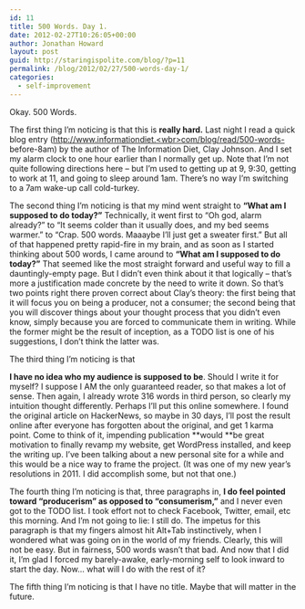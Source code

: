 ```yaml
---
id: 11
title: 500 Words. Day 1.
date: 2012-02-27T10:26:05+00:00
author: Jonathan Howard
layout: post
guid: http://staringispolite.com/blog/?p=11
permalink: /blog/2012/02/27/500-words-day-1/
categories:
  - self-improvement
---
```

Okay. 500 Words.

The first thing I’m noticing is that this is **really hard.** Last night I read a quick blog entry (<a href="http://www.informationdiet.com/blog/read/500-words-before-8am" target="_blank">http://www.informationdiet.<wbr>com/blog/read/500-words-<wbr>before-8am</wbr></wbr></a>) by the author of The Information Diet, Clay Johnson. And I set my alarm clock to one hour earlier than I normally get up. Note that I’m not quite following directions here – but I’m used to getting up at 9, 9:30, getting to work at 11, and going to sleep around 1am. There’s no way I’m switching to a 7am wake-up call cold-turkey.

The second thing I’m noticing is that my mind went straight to **“What am I supposed to do today?”** Technically, it went first to “Oh god, alarm already?” to “It seems colder than it usually does, and my bed seems warmer.” to “Crap. 500 words. Maaaybe I’ll just get a sweater first.” But all of that happened pretty rapid-fire in my brain, and as soon as I started thinking about 500 words, I came around to **“What am I supposed to do today?”** That seemed like the most straight forward and useful way to fill a dauntingly-empty page. But I didn’t even think about it that logically – that’s more a justification made concrete by the need to write it down. So that’s two points right there proven correct about Clay’s theory: the first being that it will focus you on being a producer, not a consumer; the second being that you will discover things about your thought process that you didn’t even know, simply because you are forced to communicate them in writing. While the former might be the result of inception, as a TODO list is one of his suggestions, I don’t think the latter was.

<!--more-->The third thing I’m noticing is that 

**I have no idea who my audience is supposed to be**. Should I write it for myself? I suppose I AM the only guaranteed reader, so that makes a lot of sense. Then again, I already wrote 316 words in third person, so clearly my intuition thought differently. Perhaps I’ll put this online somewhere. I found the original article on HackerNews, so maybe in 30 days, I’ll post the result online after everyone has forgotten about the original, and get 1 karma point. Come to think of it, impending publication **would **be great motivation to finally revamp my website, get WordPress installed, and keep the writing up. I’ve been talking about a new personal site for a while and this would be a nice way to frame the project. (It was one of my new year’s resolutions in 2011. I did accomplish some, but not that one.)

The fourth thing I’m noticing is that, three paragraphs in, **I do feel pointed toward “producerism” as opposed to “consumerism,”** and I never even got to the TODO list. I took effort not to check Facebook, Twitter, email, etc this morning. And I’m not going to lie: I still do. The impetus for this paragraph is that my fingers almost hit Alt+Tab instinctively, when I wondered what was going on in the world of my friends. Clearly, this will not be easy. But in fairness, 500 words wasn’t that bad. And now that I did it, I’m glad I forced my barely-awake, early-morning self to look inward to start the day. Now… what will I do with the rest of it?

The fifth thing I’m noticing is that I have no title. Maybe that will matter in the future.
